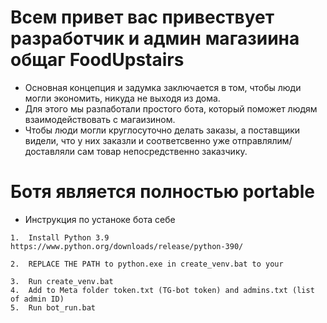 # Всем привет вас привествует разработчик и админ магазиина общаг FoodUpstairs
- Основная концепция и задумка заключается в том, чтобы люди могли экономить, никуда не выходя из дома.
- Для этого мы разпаботали простого бота, который поможет людям взаимодействовать с магаизином.
- Чтобы люди могли круглосуточно делать заказы, а поставщики видели, что у них заказли и соответсвенно уже отправлялим/доставляли сам товар непосредственно заказчику.


# Ботя является полностью portable
- Инструкция по устаноке бота себе
```
1.  Install Python 3.9 https://www.python.org/downloads/release/python-390/

2.  REPLACE THE PATH to python.exe in create_venv.bat to your 

3.  Run create_venv.bat
4.  Add to Meta folder token.txt (TG-bot token) and admins.txt (list of admin ID)
5.  Run bot_run.bat
```